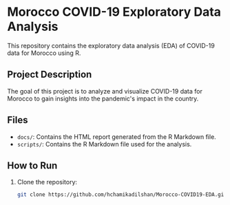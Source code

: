 # Morocco COVID-19 Exploratory Data Analysis

This repository contains the exploratory data analysis (EDA) of COVID-19 data for Morocco using R.

## Project Description

The goal of this project is to analyze and visualize COVID-19 data for Morocco to gain insights into the pandemic's impact in the country.

## Files

- `docs/`: Contains the HTML report generated from the R Markdown file.
- `scripts/`: Contains the R Markdown file used for the analysis.

## How to Run

1. Clone the repository:
   ```sh
   git clone https://github.com/hchamikadilshan/Morocco-COVID19-EDA.git
